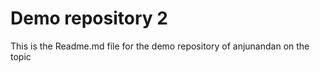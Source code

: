 # Demo repository 2 

This is the Readme.md file for the demo repository of anjunandan on the topic 

